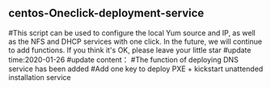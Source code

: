 ## centos-Oneclick-deployment-service
#This script can be used to configure the local Yum source and IP, as well as the NFS and DHCP services with one click. In the future, we will continue to add functions. If you think it's OK, please leave your little star
#update time:2020-01-26
#update content：
#The function of deploying DNS service has been added
#Add one key to deploy PXE + kickstart unattended installation service
